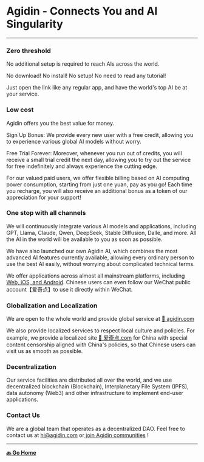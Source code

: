 # Agidin - Connects You and AI Singularity

---

### Zero threshold

No additional setup is required to reach AIs across the world.

No download! No install! No setup! No need to read any tutorial!

Just open the link like any regular app, and have the world's top AI be at your service.

### Low cost

Agidin offers you the best value for money.

Sign Up Bonus: We provide every new user with a free credit, allowing you to experience various global AI models without worry.

Free Trial Forever: Moreover, whenever you run out of credits, you will receive a small trial credit the next day, allowing you to try out the service for free indefinitely and always experience the cutting edge.

For our valued paid users, we offer flexible billing based on AI computing power consumption, starting from just one yuan, pay as you go! Each time you recharge, you will also receive an additional bonus as a token of our appreciation for your support!

### One stop with all channels

We will continuously integrate various AI models and applications, including GPT, Llama, Claude, Qwen, DeepSeek, Stable Diffusion, Dalle, and more. All the AI in the world will be available to you as soon as possible.

We have also launched our own Agidin AI, which combines the most advanced AI features currently available, allowing every ordinary person to use the best AI easily, without worrying about complicated technical terms.

We offer applications across almost all mainstream platforms, including [Web, iOS, and Android](https://links.agidin.com). Chinese users can even follow our WeChat public account【爱奇点】to use it directly within WeChat.

### Globalization and Localization

We are open to the whole world and provide global service at [🔗 agidin.com](https://u.agidin.com)

We also provide localized services to respect local culture and policies. For example, we provide a localized site [🔗 爱奇点.com](https://u.爱奇点.com) for China with special content censorship aligned with China's policies, so that Chinese users can visit us as smooth as possible.

### Decentralization

Our service facilities are distributed all over the world, and we use decentralized blockchain (Blockchain), Interplanetary File System (IPFS), data autonomy (Web3) and other infrastructure to implement end-user applications.

### Contact Us

We are a global team that operates as a decentralized DAO. Feel free to contact us at [hi@agidin.com](hi@agidin.com) or[ join Agidin communities](https://links.agidin.com) !

---

[**🔙️ Go Home**](../../home.md)

